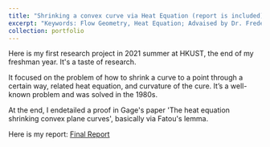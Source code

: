 ```yaml
---
title: "Shrinking a convex curve via Heat Equation (report is included)"
excerpt: "Keywords: Flow Geometry, Heat Equation; Advaised by Dr. Frederick Fong <br/><img src='/images/Shrink1.png'>"
collection: portfolio
---
```


Here is my first research project in 2021 summer at HKUST, the end of my freshman year. It's a taste of research.

It focused on the problem of how to shrink a curve to a point through a certain way, related heat equation, and curvature of the cure. It’s a well-known problem and was solved in the 1980s.

At the end, I endetailed a proof in Gage's paper 'The heat equation shrinking convex plane curves', basically via Fatou's lemma.

Here is my report:
[Final Report](https://haoyuwu02.github.io/files/Flow_Geometry_Report.pdf)
